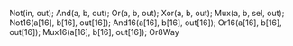 Not(in, out);
And(a, b, out);
Or(a, b, out);
Xor(a, b, out);
Mux(a, b, sel, out);
Not16(a[16], b[16], out[16]);
And16(a[16], b[16], out[16]);
Or16(a[16], b[16], out[16]);
Mux16(a[16], b[16], out[16]);
Or8Way